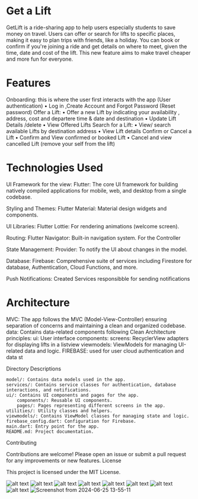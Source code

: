 # Get a Lift
GetLift is a ride-sharing app to help users especially students to save money on travel.
Users can offer or search for lifts to specific places, making it easy to plan trips with friends, like a holiday.
You can book or confirm if you're joining a ride and get details on where to meet, given the time, date and cost of the lift.
This new feature aims to make travel cheaper and more fun for everyone.
# Features

Onboarding: this is where the user first interacts with the app (User authentication)
• Log in ,Create Account and Forgot Password (Reset password)
Offer a Lift:
• Offer a new Lift by indicating your availability , address, cost and departere time & date and destination
• Update Lift Details /delete
• View Offered Lifts
 Search for a Lift:
• View/ search available Lifts by destination address
• View Lift details
Confirm or Cancel a Lift
• Confirm and View confirmed or booked Lift
• Cancel and view cancelled Lift (remove your self from the lift)

# Technologies Used

UI Framework for the view:
Flutter: The core UI framework for building natively compiled applications for mobile, web, and desktop from a single codebase.

Styling and Themes:
Flutter Material: Material design widgets and components.

UI Libraries:
Flutter Lottie: For rendering animations (welcome screen).

Routing:
Flutter Navigator: Built-in navigation system.
For the Controller

State Management:
Provider: To notify the UI about changes in the model.

Database:
Firebase: Comprehensive suite of services including Firestore for database, Authentication, Cloud Functions, and more.

Push Notifications:
Created Services responsibble for sending notifications

# Architecture
MVC: The app follows the MVC (Model-View-Controller) ensuring separation of concerns and maintaining a clean and organized codebase.
data: Contains data-related components following Clean Architecture principles:
ui: User interface components:
screens: RecyclerView adapters for displaying lifts in a listview
viewmodels: ViewModels for managing UI-related data and logic.
FIREBASE: used for user cloud authentication and data st

Directory Descriptions

    model/: Contains data models used in the app.
    services/: Contains service classes for authentication, database interactions, and notifications.
    ui/: Contains UI components and pages for the app.
        components/: Reusable UI components.
        pages/: Pages representing different screens in the app.
    utilities/: Utility classes and helpers.
    viewmodels/: Contains ViewModel classes for managing state and logic.
    firebase_config.dart: Configuration for Firebase.
    main.dart: Entry point for the app.
    README.md: Project documentation.


Contributing

Contributions are welcome! Please open an issue or submit a pull request for any improvements or new features.
License

This project is licensed under the MIT License.

![alt text](<Screenshot from 2024-06-25 10-55-42.png>)
![alt text](<Screenshot from 2024-06-25 10-57-46.png>)
![alt text](<Screenshot from 2024-06-25 10-58-36.png>)
![alt text](<Screenshot from 2024-06-25 10-59-17.png>)
![alt text](<Screenshot from 2024-06-25 11-17-54.png>)
![alt text](<Screenshot from 2024-06-25 11-18-34.png>)
![alt text](<Screenshot from 2024-06-25 11-19-31.png>)
![alt text](<Screenshot from 2024-06-25 11-20-22.png>)
![Screenshot from 2024-06-25 13-55-11](https://github.com/matshepo13/FinalWTC/assets/120104041/260e0377-92fa-4713-abd1-d474547e2ce3)


